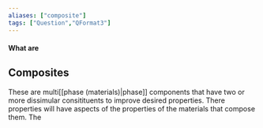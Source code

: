 ```yaml
---
aliases: ["composite"]
tags: ["Question","QFormat3"]
---
```


#### What are
## Composites
These are multi[[phase (materials)|phase]] components that have two or more dissimular consitituents to improve desired properties. 
There properties will have aspects of the properties of the materials that compose them.
The